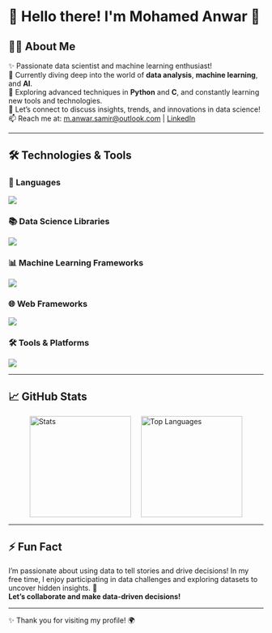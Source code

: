# 🌟 Hello there! I'm **Mohamed Anwar** 👋

## 👨‍💻 About Me
✨ Passionate data scientist and machine learning enthusiast!  
🔭 Currently diving deep into the world of **data analysis**, **machine learning**, and **AI**.  
🌱 Exploring advanced techniques in **Python** and **C**, and constantly learning new tools and technologies.  
💬 Let’s connect to discuss insights, trends, and innovations in data science!  
📫 Reach me at: [m.anwar.samir@outlook.com](mailto:m.anwar.samir@outlook.com) | [LinkedIn](your-linkedin-url)

---

## 🛠️ Technologies & Tools

### 🚀 Languages
<p>
  <a href="https://go-skill-icons.vercel.app/">
    <img src="https://go-skill-icons.vercel.app/api/icons?i=python,c" />
  </a>
</p>

### 📚 Data Science Libraries
<p>
  <a href="https://go-skill-icons.vercel.app/">
    <img src="https://go-skill-icons.vercel.app/api/icons?i=pandas,numpy,matplotlib,seaborn,scipy,statsmodels,jupyter" />
  </a>
</p>

### 📊 Machine Learning Frameworks
<p>
  <a href="https://go-skill-icons.vercel.app/">
    <img src="https://go-skill-icons.vercel.app/api/icons?i=tensorflow,scikit-learn,keras" />
  </a>
</p>

### 🌐 Web Frameworks
<p>
  <a href="https://go-skill-icons.vercel.app/">
    <img src="https://go-skill-icons.vercel.app/api/icons?i=django,flask" />
  </a>
</p>

### 🛠️ Tools & Platforms
<p>
  <a href="https://go-skill-icons.vercel.app/">
    <img src="https://go-skill-icons.vercel.app/api/icons?i=git,docker,visualstudio,vim,linux" />
  </a>
</p>

---

## 📈 GitHub Stats
<div style="display: flex; justify-content: center; gap: 20px;">
    <img height="200" src="https://github-readme-stats.vercel.app/api?username=MohamedAnwar0&show_icons=true&theme=radical&count_private=true" alt="Stats"/>
    <img height="200" src="https://github-readme-stats.vercel.app/api/top-langs/?username=MohamedAnwar0&layout=compact&theme=radical" alt="Top Languages"/>
</div>

---

## ⚡ Fun Fact
I’m passionate about using data to tell stories and drive decisions! In my free time, I enjoy participating in data challenges and exploring datasets to uncover hidden insights. 🚀  
**Let’s collaborate and make data-driven decisions!**

---

✨ Thank you for visiting my profile! 🌍
